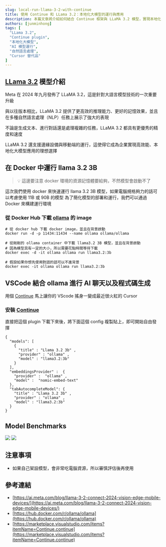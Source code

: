 ```yaml
---
slug: local-run-llama-3-2-with-continue
title: 使用 Continue 和 LLama 3.2：本地化大模型的運行與應用
description: 本篇文章將介紹如何結合 Continue 框架與 LLaMA 3.2 模型，實現本地化大語言模型的運行與應用。從環境設置、模型下載，到實際應用的步驟解析，幫助開發者在不依賴雲端的情況下，充分利用大模型的能力進行自然語言處理任務。我們還將探討本地化運行的優勢與挑戰，並提供實際應用場景的案例分析。
authors: [junminhong]
tags: [
  "LLama 3.2",
  "Continue plugin",
  "本地化大模型",
  "AI 模型運行",
  "自然語言處理",
  "Cursor 替代品"
]
---
```


## [LLama 3.2](https://ai.meta.com/blog/llama-3-2-connect-2024-vision-edge-mobile-devices/) 模型介紹
Meta 在 2024 年九月發佈了 LLaMA 3.2，這是針對大語言模型技術的一次重要升級

與以往版本相比，LLaMA 3.2 提供了更高效的推理能力、更好的記憶效果，並且在多種自然語言處理（NLP）任務上展示了強大的表現

不論是生成文本、進行對話還是處理複雜的任務，LLaMA 3.2 都具有更優秀的精度和速度

LLaMA 3.2 還支援邊緣設備與移動端的運行，這使得它成為企業實現高效能、本地化大模型應用的理想選擇

## 在 Docker 中運行 llama 3.2 3B
> 💡 這邊要注意 docker 環境的資源記憶體要給夠，不然模型會啟動不了

這次我們使用 docker 來快速運行 llama 3.2 3B 模型，如果電腦規格夠力的話可以考慮使用 11B 或 90B 的模型
為了簡化模型的部署和運行，我們可以通過 Docker 來構建運行環境

### 從 Docker Hub 下載 [ollama](https://hub.docker.com/r/ollama/ollama) 的 image
```
# 從 docker hub 下載 docker image，並且在背景啟動
docker run -d -p 11434:11434 --name ollama ollama/ollama

# 從剛剛的 ollama container 中下載 llama3.2 3B 模型，並且在背景啟動
# 因為模型具有一定的大小，所以需要花點時間等待下載
docker exec -d -it ollama ollama run llama3.2:3b

# 假設如果你想先使用對話的話可以不進背景
docker exec -it ollama ollama run llama3.2:3b
```

## VSCode 結合 ollama 進行 AI 聊天以及程式碼生成
用個 [Continue](https://marketplace.visualstudio.com/items?itemName=Continue.continue) 馬上讓你的 VScode 搖身一變成最近很火紅的 Cursor

### 安裝 [Continue](https://marketplace.visualstudio.com/items?itemName=Continue.continue)
直接把這個 plugin 下載下來後，將下面這個 config 複製貼上，即可開始自由發揮
```
{
  "models": [
    { 
      "title" : "Llama 3.2 3b" , 
      "provider" : "ollama" , 
      "model" : "llama3.2:3b" 
    } 
  ],
  "embeddingsProvider" :  { 
    "provider" :  "ollama" , 
    "model" :  "nomic-embed-text" 
  }, 
  "tabAutocompleteModel": {
    "title" : "Llama 3.2 3b" , 
    "provider" : "ollama" , 
    "model" : "llama3.2:3b" 
  }
}
```

## Model Benchmarks
![](https://scontent.ftpe8-4.fna.fbcdn.net/v/t39.2365-6/461288018_1255239495501495_271827633811450582_n.png?_nc_cat=102&ccb=1-7&_nc_sid=e280be&_nc_ohc=Cz_bhxFeFp4Q7kNvgEt3GYz&_nc_zt=14&_nc_ht=scontent.ftpe8-4.fna&_nc_gid=AlG84r8SnW_5Wv4YEdxW6ku&oh=00_AYAEoTFe6Um54vhIu-0i9xJemcRXgGrrlZlN7ooIoBqAww&oe=6728D1ED)
![](https://scontent.ftpe8-2.fna.fbcdn.net/v/t39.2365-6/461157789_931406385491961_1692349435372036848_n.png?_nc_cat=100&ccb=1-7&_nc_sid=e280be&_nc_ohc=WcgKBCDOK8IQ7kNvgFW6Svy&_nc_zt=14&_nc_ht=scontent.ftpe8-2.fna&_nc_gid=AlG84r8SnW_5Wv4YEdxW6ku&oh=00_AYAPUM4Xbauw5F5XC_l2a4HfzgSUU95b19q_zQA18WVCfw&oe=6728E958)

## 注意事項
- 如果自己架設模型，會非常吃電腦資源，所以審慎評估後再使用

## 參考連結
- [https://ai.meta.com/blog/llama-3-2-connect-2024-vision-edge-mobile-devices/](https://ai.meta.com/blog/llama-3-2-connect-2024-vision-edge-mobile-devices/)
- [https://hub.docker.com/r/ollama/ollama](https://hub.docker.com/r/ollama/ollama)
- [https://marketplace.visualstudio.com/items?itemName=Continue.continue](https://marketplace.visualstudio.com/items?itemName=Continue.continue)